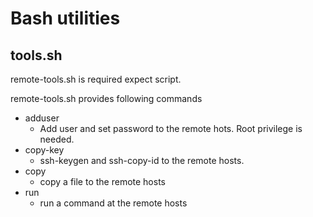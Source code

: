 # Bash utilities

## tools.sh
remote-tools.sh is required expect script. 

remote-tools.sh provides following commands
* adduser
  * Add user and set password to the remote hots. Root privilege is needed. 
* copy-key
  * ssh-keygen and ssh-copy-id to the remote hosts.
* copy
  * copy a file to the remote hosts
* run
  * run a command at the remote hosts

